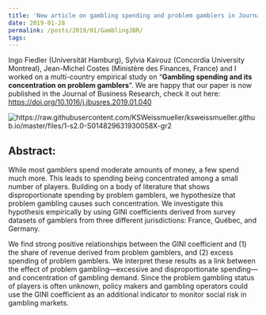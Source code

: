 ```yaml
---
title: 'New article on gambling spending and problem gamblers in Journal of Business Research'
date: 2019-01-28
permalink: /posts/2019/01/GamblingJBR/
tags:
---
```


Ingo Fiedler (Universität Hamburg), Sylvia Kairouz (Concordia University Montreal), Jean-Michel Costes (Ministère des Finances, France) and I worked on a multi-country empirical study on “**Gambling spending and its concentration on problem gamblers**“. We are happy that our paper is now published in the Journal of Business Research, check it out here: <https://doi.org/10.1016/j.jbusres.2019.01.040>


<p>
<img src="https://raw.githubusercontent.com/KSWeissmueller/ksweissmueller.github.io/master/files/1-s2.0-S014829631930058X-gr2.jpg" alt="https://raw.githubusercontent.com/KSWeissmueller/ksweissmueller.github.io/master/files/1-s2.0-S014829631930058X-gr2" align="middle">
</p>



Abstract:
---------

While most gamblers spend moderate amounts of money, a few spend much more. This leads to spending being concentrated among a small number of players. Building on a body of literature that shows disproportionate spending by problem gamblers, we hypothesize that problem gambling causes such concentration. We investigate this hypothesis empirically by using GINI coefficients derived from survey datasets of gamblers from three different jurisdictions: France, Québec, and Germany.

We find strong positive relationships between the GINI coefficient and (1) the share of revenue derived from problem gamblers, and (2) excess spending of problem gamblers. We interpret these results as a link between the effect of problem gambling—excessive and disproportionate spending—and concentration of gambling demand. Since the problem gambling status of players is often unknown, policy makers and gambling operators could use the GINI coefficient as an additional indicator to monitor social risk in gambling markets.
